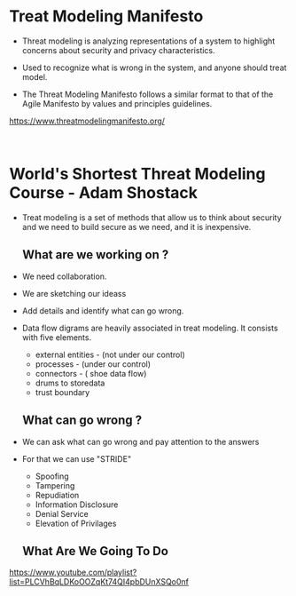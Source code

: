 # Treat Modeling Manifesto

- Threat modeling is analyzing representations of a system to highlight concerns about security and privacy characteristics.

- Used to recognize what is wrong in the system, and anyone should treat model.

- The Threat Modeling Manifesto follows a similar format to that of the Agile Manifesto by values and principles guidelines.


https://www.threatmodelingmanifesto.org/

<br>

# World's Shortest Threat Modeling Course - Adam Shostack

- Treat modeling is a set of methods that allow us to think about security and we need to build secure as we need, and it is inexpensive.

  ## What are we working on ?
- We need collaboration.
- We are sketching our ideass
- Add details and identify what can go wrong.
- Data flow digrams are heavily associated in treat modeling. It consists with five elements.
    - external entities - (not under our control)
    - processes  - (under our control)
    - connectors - ( shoe data flow)
    - drums to storedata
    - trust boundary
 
   ## What can go wrong ?

- We can ask what can go wrong and pay attention to the answers
- For that we can use "STRIDE"
  - Spoofing
  - Tampering
  - Repudiation
  - Information Disclosure
  - Denial Service
  - Elevation of Privilages
 
   ## What Are We Going To Do 
      


https://www.youtube.com/playlist?list=PLCVhBqLDKoOOZqKt74QI4pbDUnXSQo0nf

